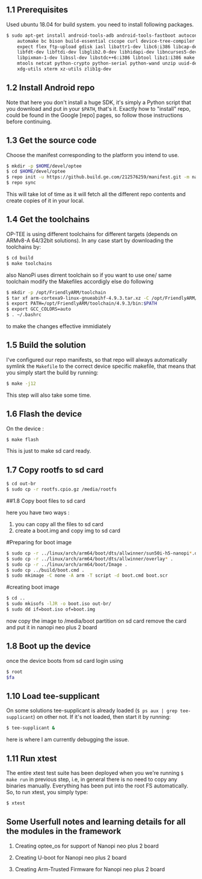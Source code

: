 ## 1.1 Prerequisites
Used ubuntu 18.04 for build system. you need to install following packages.

```bash
$ sudo apt-get install android-tools-adb android-tools-fastboot autoconf \
	automake bc bison build-essential cscope curl device-tree-compiler \
	expect flex ftp-upload gdisk iasl libattr1-dev libc6:i386 libcap-dev \
	libfdt-dev libftdi-dev libglib2.0-dev libhidapi-dev libncurses5-dev \
	libpixman-1-dev libssl-dev libstdc++6:i386 libtool libz1:i386 make \
	mtools netcat python-crypto python-serial python-wand unzip uuid-dev \
	xdg-utils xterm xz-utils zlib1g-dev
```

## 1.2 Install Android repo
Note that here you don't install a huge SDK, it's simply a Python script that
you download and put in your `$PATH`, that's it. Exactly how to "install" repo,
could be found in the Google [repo] pages, so follow those instructions before
continuing.

## 1.3 Get the source code
Choose the manifest corresponding to the platform you intend to use.

```bash
$ mkdir -p $HOME/devel/optee
$ cd $HOME/devel/optee
$ repo init -u https://github.build.ge.com/212576259/manifest.git -m nano.xml -b master
$ repo sync
```
This will take lot of time as it will fetch all the different repo contents and create copies of it in your local.

## 1.4 Get the toolchains
OP-TEE is using different toolchains for different targets (depends on
ARMv8-A 64/32bit solutions). In any case start by downloading the
toolchains by:
```bash
$ cd build
$ make toolchains
```
also NanoPi uses dirrent toolchain so if you want to use one/ same toolchain modify the Makefiles accordigly else do following
```bash
$ mkdir -p /opt/FriendlyARM/toolchain
$ tar xf arm-cortexa9-linux-gnueabihf-4.9.3.tar.xz -C /opt/FriendlyARM/toolchain/
$ export PATH=/opt/FriendlyARM/toolchain/4.9.3/bin:$PATH
$ export GCC_COLORS=auto
$ . ~/.bashrc
```
to make the changes effective immidiately 

## 1.5 Build the solution
I've configured our repo manifests, so that repo will always automatically
symlink the `Makefile` to the correct device specific makefile, that means that
you simply start the build by running:

```bash
$ make -j12 
```
This step will also take some time.

## 1.6 Flash the device
On the device :
```bash
$ make flash
```
This is just to make sd card ready.

## 1.7 Copy rootfs to sd card 

```bash
$ cd out-br 
$ sudo cp -r rootfs.cpio.gz /media/rootfs
```
##1.8 Copy boot files to sd card 


here you have two ways : 

1) you can copy all the files to sd card 
2) create a boot.img and copy img to sd card
 

#Preparing for boot image 
```bash
$ sudo cp -r ../linux/arch/arm64/boot/dts/allwinner/sun50i-h5-nanopi*.dtb .
$ sudo cp -r ../linux/arch/arm64/boot/dts/allwinner/overlay* .
$ sudo cp -r ../linux/arch/arm64/boot/Image .
$ sudo cp ../build/boot.cmd .
$ sudo mkimage -C none -A arm -T script -d boot.cmd boot.scr 

```
#creating boot image
```bash
$ cd ..
$ sudo mkisofs -lJR -o boot.iso out-br/
$ sudo dd if=boot.iso of=boot.img

```

now copy the image to /media/boot partition on sd card 
remove the card and put it in nanopi neo plus 2 board 

## 1.8  Boot up the device
once the device boots from sd card login using 
```bash
$ root 
$fa

```


## 1.10 Load tee-supplicant
On some solutions tee-supplicant is already loaded (`$ ps aux | grep
tee-supplicant`) on other not. If it's not loaded, then start it by running:
```bash
$ tee-supplicant &
```
here is where I am currently debugging the issue. 


## 1.11 Run xtest
The entire xtest test suite has been deployed when you we're running `$ make
run` in previous step, i.e, in general there is no need to copy any binaries
manually. Everything has been put into the root FS automatically. So, to run
xtest, you simply type:
```bash
$ xtest
```



## Some Userfull notes and learning details for all the modules in the framework 


1) Creating optee_os for support of Nanopi neo plus 2 board

2) Creating U-boot for  Nanopi neo plus 2 board

3) Creating Arm-Trusted Firmware for Nanopi neo plus 2 board






